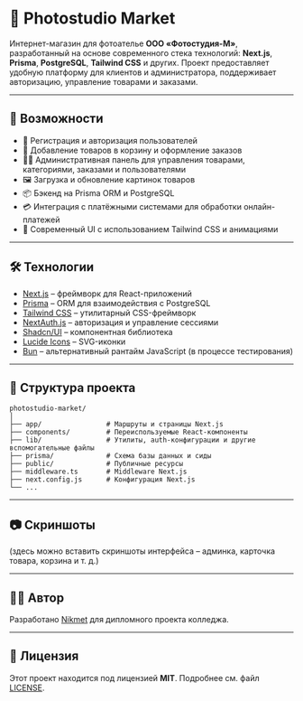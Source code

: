 # 📸 Photostudio Market

Интернет-магазин для фотоателье **ООО «Фотостудия-М»**, разработанный на основе современного стека технологий: **Next.js**, **Prisma**, **PostgreSQL**, **Tailwind CSS** и других. Проект предоставляет удобную платформу для клиентов и администратора, поддерживает авторизацию, управление товарами и заказами.

---

## 🚀 Возможности

- 🔐 Регистрация и авторизация пользователей
- 🛒 Добавление товаров в корзину и оформление заказов
- 🧑‍💼 Административная панель для управления товарами, категориями, заказами и пользователями
- 🖼️ Загрузка и обновление картинок товаров
- 📦 Бэкенд на Prisma ORM и PostgreSQL
- 💳 Интеграция с платёжными системами для обработки онлайн-платежей
- 💅 Современный UI с использованием Tailwind CSS и анимациями

---

## 🛠️ Технологии

- [Next.js](https://nextjs.org/) – фреймворк для React-приложений
- [Prisma](https://www.prisma.io/) – ORM для взаимодействия с PostgreSQL
- [Tailwind CSS](https://tailwindcss.com/) – утилитарный CSS-фреймворк
- [NextAuth.js](https://next-auth.js.org/) – авторизация и управление сессиями
- [Shadcn/UI](https://ui.shadcn.com/) – компонентная библиотека
- [Lucide Icons](https://lucide.dev/) – SVG-иконки
- [Bun](https://bun.sh/) – альтернативный рантайм JavaScript (в процессе тестирования)

---

## 📁 Структура проекта

```
photostudio-market/
│
├── app/                # Маршруты и страницы Next.js
├── components/         # Переиспользуемые React-компоненты
├── lib/                # Утилиты, auth-конфигурации и другие вспомогательные файлы
├── prisma/             # Схема базы данных и сиды
├── public/             # Публичные ресурсы
├── middleware.ts       # Middleware Next.js
├── next.config.js      # Конфигурация Next.js
└── ...
```

---

## 📷 Скриншоты

(здесь можно вставить скриншоты интерфейса – админка, карточка товара, корзина и т. д.)

---

## 🧑‍💻 Автор

Разработано [Nikmet](https://github.com/Nikmet) для дипломного проекта колледжа.

---

## 📄 Лицензия

Этот проект находится под лицензией **MIT**. Подробнее см. файл [LICENSE](LICENSE).
